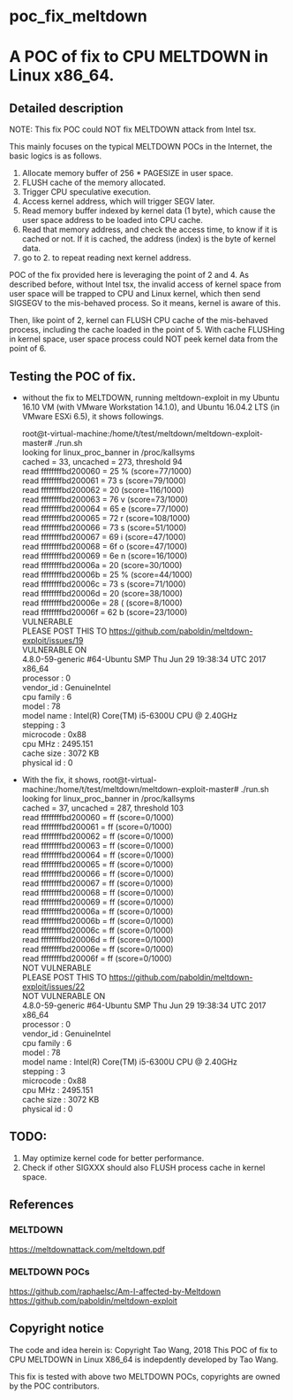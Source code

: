 # poc_fix_meltdown
# A POC of fix to CPU MELTDOWN in Linux x86_64.

## Detailed description

NOTE: This fix POC could NOT fix MELTDOWN attack from Intel tsx.

This mainly focuses on the typical MELTDOWN POCs in the Internet, the basic logics is as follows.

1. Allocate memory buffer of 256 * PAGESIZE in user space.
2. FLUSH cache of the memory allocated.
3. Trigger CPU speculative execution.
4. Access kernel address, which will trigger SEGV later.
5. Read memory buffer indexed by kernel data (1 byte), which cause the user space address to be loaded into CPU cache.
6. Read that memory address, and check the access time, to know if it is cached or not. If it is cached, the address (index) is the byte of kernel data.
7. go to 2. to repeat reading next kernel address.

POC of the fix provided here is leveraging the point of 2 and 4.
As described before, without Intel tsx, the invalid access of kernel space from user space will be trapped to CPU and Linux kernel, which then send SIGSEGV to the mis-behaved process. So it means, kernel is aware of this.

Then, like point of 2, kernel can FLUSH CPU cache of the mis-behaved process, including the cache loaded in the point of 5.
With cache FLUSHing in kernel space, user space process could NOT peek kernel data from the point of 6.

## Testing the POC of fix.
* without the fix to MELTDOWN, running meltdown-exploit in my Ubuntu 16.10 VM (with VMware Workstation 14.1.0), and Ubuntu 16.04.2 LTS (in VMware ESXi 6.5), it shows followings.

    root@t-virtual-machine:/home/t/test/meltdown/meltdown-exploit-master# ./run.sh  
    looking for linux_proc_banner in /proc/kallsyms  
    cached = 33, uncached = 273, threshold 94  
    read ffffffffbd200060 = 25 % (score=77/1000)  
    read ffffffffbd200061 = 73 s (score=79/1000)  
    read ffffffffbd200062 = 20   (score=116/1000)  
    read ffffffffbd200063 = 76 v (score=73/1000)  
    read ffffffffbd200064 = 65 e (score=77/1000)  
    read ffffffffbd200065 = 72 r (score=108/1000)  
    read ffffffffbd200066 = 73 s (score=51/1000)  
    read ffffffffbd200067 = 69 i (score=47/1000)  
    read ffffffffbd200068 = 6f o (score=47/1000)  
    read ffffffffbd200069 = 6e n (score=16/1000)  
    read ffffffffbd20006a = 20   (score=30/1000)  
    read ffffffffbd20006b = 25 % (score=44/1000)  
    read ffffffffbd20006c = 73 s (score=71/1000)  
    read ffffffffbd20006d = 20   (score=38/1000)  
    read ffffffffbd20006e = 28 ( (score=8/1000)  
    read ffffffffbd20006f = 62 b (score=23/1000)  
    VULNERABLE  
    PLEASE POST THIS TO https://github.com/paboldin/meltdown-exploit/issues/19  
    VULNERABLE ON  
    4.8.0-59-generic #64-Ubuntu SMP Thu Jun 29 19:38:34 UTC 2017 x86_64  
    processor       : 0  
    vendor_id       : GenuineIntel  
    cpu family      : 6  
    model           : 78  
    model name      : Intel(R) Core(TM) i5-6300U CPU @ 2.40GHz  
    stepping        : 3  
    microcode       : 0x88  
    cpu MHz         : 2495.151  
    cache size      : 3072 KB  
    physical id     : 0  

* With the fix, it shows,
    root@t-virtual-machine:/home/t/test/meltdown/meltdown-exploit-master# ./run.sh  
    looking for linux_proc_banner in /proc/kallsyms  
    cached = 37, uncached = 287, threshold 103  
    read ffffffffbd200060 = ff   (score=0/1000)  
    read ffffffffbd200061 = ff   (score=0/1000)  
    read ffffffffbd200062 = ff   (score=0/1000)  
    read ffffffffbd200063 = ff   (score=0/1000)  
    read ffffffffbd200064 = ff   (score=0/1000)  
    read ffffffffbd200065 = ff   (score=0/1000)  
    read ffffffffbd200066 = ff   (score=0/1000)  
    read ffffffffbd200067 = ff   (score=0/1000)  
    read ffffffffbd200068 = ff   (score=0/1000)  
    read ffffffffbd200069 = ff   (score=0/1000)  
    read ffffffffbd20006a = ff   (score=0/1000)  
    read ffffffffbd20006b = ff   (score=0/1000)  
    read ffffffffbd20006c = ff   (score=0/1000)  
    read ffffffffbd20006d = ff   (score=0/1000)  
    read ffffffffbd20006e = ff   (score=0/1000)  
    read ffffffffbd20006f = ff   (score=0/1000)  
    NOT VULNERABLE  
    PLEASE POST THIS TO https://github.com/paboldin/meltdown-exploit/issues/22  
    NOT VULNERABLE ON  
    4.8.0-59-generic #64-Ubuntu SMP Thu Jun 29 19:38:34 UTC 2017 x86_64  
    processor       : 0  
    vendor_id       : GenuineIntel  
    cpu family      : 6  
    model           : 78  
    model name      : Intel(R) Core(TM) i5-6300U CPU @ 2.40GHz  
    stepping        : 3  
    microcode       : 0x88  
    cpu MHz         : 2495.151  
    cache size      : 3072 KB  
    physical id     : 0  

## TODO:
1. May optimize kernel code for better performance.
2. Check if other SIGXXX should also FLUSH process cache in kernel space.

## References
### MELTDOWN
https://meltdownattack.com/meltdown.pdf

### MELTDOWN POCs
https://github.com/raphaelsc/Am-I-affected-by-Meltdown
https://github.com/paboldin/meltdown-exploit

## Copyright notice
The code and idea herein is: Copyright Tao Wang, 2018
This POC of fix to CPU MELTDOWN in Linux X86_64 is indepdently developed by Tao Wang.

This fix is tested with above two MELTDOWN POCs, copyrights are owned by the POC contributors.
